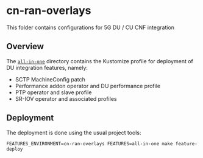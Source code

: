 # cn-ran-overlays

This folder contains configurations for 5G DU / CU
CNF integration

## Overview

The [`all-in-one`](all-in-one) directory contains the Kustomize profile for deployment of DU integration features, namely:
- SCTP MachineConfig patch
- Performance addon operator and DU performance profile
- PTP operator and slave profile
- SR-IOV operator and associated profiles

## Deployment
The deployment is done using the usual project tools:

`FEATURES_ENVIRONMENT=cn-ran-overlays FEATURES=all-in-one make feature-deploy`